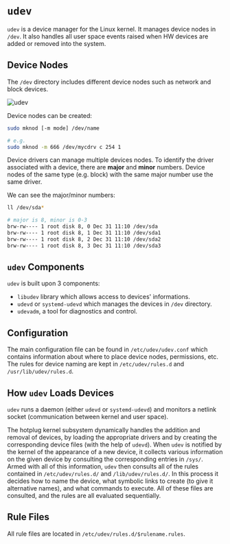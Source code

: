 # `udev`

`udev` is a device manager for the Linux kernel. It manages device nodes in `/dev`. It also handles all user space events raised when HW devices are added or removed into the system.

## Device Nodes

The `/dev` directory includes different device nodes such as network and block devices.

![udev](https://us.v-cdn.net/6030874/uploads/editor/vi/n36syvedw95x.png)

Device nodes can be created:

```bash
sudo mknod [-m mode] /dev/name

# e.g.
sudo mknod -m 666 /dev/mycdrv c 254 1
```

Device drivers can manage multiple devices nodes. To identify the driver associated with a device, there are **major** and **minor** numbers. Device nodes of the same type (e.g. block) with the same major number use the same driver.

We can see the major/minor numbers:

```bash
ll /dev/sda*

# major is 8, minor is 0-3
brw-rw---- 1 root disk 8, 0 Dec 31 11:10 /dev/sda
brw-rw---- 1 root disk 8, 1 Dec 31 11:10 /dev/sda1
brw-rw---- 1 root disk 8, 2 Dec 31 11:10 /dev/sda2
brw-rw---- 1 root disk 8, 3 Dec 31 11:10 /dev/sda3
```

## `udev` Components

`udev` is built upon 3 components:

- `libudev` library which allows access to devices' informations.
- `udevd` or `systemd-udevd` which manages the devices in `/dev` directory.
- `udevadm`, a tool for diagnostics and control.

## Configuration

The main configuration file can be found in `/etc/udev/udev.conf` which contains information about where to place device nodes, permissions, etc. The rules for device naming are kept in `/etc/udev/rules.d` and `/usr/lib/udev/rules.d`.

## How `udev` Loads Devices

`udev` runs a daemon (either `udevd` or `systemd-udevd`) and monitors a netlink socket (communication between kernel and user space).

The hotplug kernel subsystem dynamically handles the addition and removal of devices, by loading the appropriate drivers and by creating the corresponding device files (with the help of `udevd`). When `udev` is notified by the kernel of the appearance of a new device, it collects various information on the given device by consulting the corresponding entries in `/sys/`. Armed with all of this information, `udev` then consults all of the rules contained in `/etc/udev/rules.d/` and `/lib/udev/rules.d/`. In this process it decides how to name the device, what symbolic links to create (to give it alternative names), and what commands to execute. All of these files are consulted, and the rules are all evaluated sequentially.

## Rule Files

All rule files are located in `/etc/udev/rules.d/$rulename.rules`.
